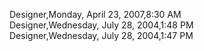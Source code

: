 ﻿Designer,Monday, April 23, 2007,8:30 AM  Designer,Wednesday, July 28, 2004,1:48 PM  Designer,Wednesday, July 28, 2004,1:47 PM